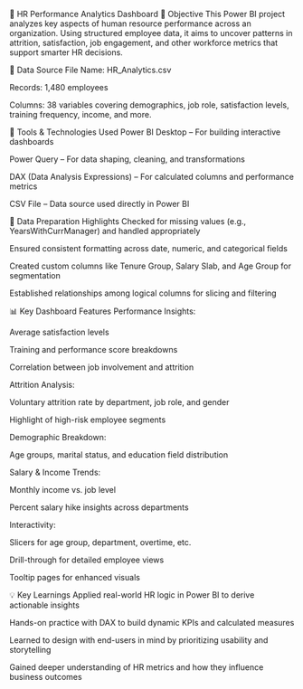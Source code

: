 👥 HR Performance Analytics Dashboard
🎯 Objective
This Power BI project analyzes key aspects of human resource performance across an organization. Using structured employee data, it aims to uncover patterns in attrition, satisfaction, job engagement, and other workforce metrics that support smarter HR decisions.

📁 Data Source
File Name: HR_Analytics.csv

Records: 1,480 employees

Columns: 38 variables covering demographics, job role, satisfaction levels, training frequency, income, and more.

🧰 Tools & Technologies Used
Power BI Desktop – For building interactive dashboards

Power Query – For data shaping, cleaning, and transformations

DAX (Data Analysis Expressions) – For calculated columns and performance metrics

CSV File – Data source used directly in Power BI

🧹 Data Preparation Highlights
Checked for missing values (e.g., YearsWithCurrManager) and handled appropriately

Ensured consistent formatting across date, numeric, and categorical fields

Created custom columns like Tenure Group, Salary Slab, and Age Group for segmentation

Established relationships among logical columns for slicing and filtering

📊 Key Dashboard Features
Performance Insights:

Average satisfaction levels

Training and performance score breakdowns

Correlation between job involvement and attrition

Attrition Analysis:

Voluntary attrition rate by department, job role, and gender

Highlight of high-risk employee segments

Demographic Breakdown:

Age groups, marital status, and education field distribution

Salary & Income Trends:

Monthly income vs. job level

Percent salary hike insights across departments

Interactivity:

Slicers for age group, department, overtime, etc.

Drill-through for detailed employee views

Tooltip pages for enhanced visuals

💡 Key Learnings
Applied real-world HR logic in Power BI to derive actionable insights

Hands-on practice with DAX to build dynamic KPIs and calculated measures

Learned to design with end-users in mind by prioritizing usability and storytelling

Gained deeper understanding of HR metrics and how they influence business outcomes
